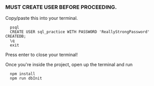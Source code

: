 ### MUST CREATE USER BEFORE PROCEEDING.

Copy/paste this into your terminal.
```
  psql
  CREATE USER sql_practice WITH PASSWORD 'ReallyStrongPassword' CREATEDB;
  \q
  exit
```
Press enter to close your terminal!

Once you're inside the project, open up the terminal and run 
```
  npm install
  npm run dbInit
```
